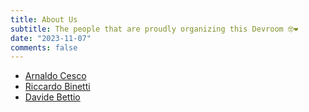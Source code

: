 ```yaml
---
title: About Us
subtitle: The people that are proudly organizing this Devroom 🤓❤
date: "2023-11-07"
comments: false
---
```


  - <a href="https://annopaolo.github.io/">Arnaldo Cesco</a> <a href="https://github.com/annopaolo"><i class="fab fa-github fa-lg" style="color:black"></i></a><a href="https://mastodon.bida.im/@annopaolo"><i class="fab fa-mastodon fa-lg" style="color:#595aff"></i></a>
  - <a href="https://rbino.com">Riccardo Binetti</a> <a href="https://github.com/rbino"><i class="fab fa-github fa-lg" style="color:black"></i></a> <a href="https://patavium.social/@rbino"><i class="fab fa-mastodon fa-lg" style="color:#595aff"></i></a>
  - <a href="https://blog.uninstall.it/">Davide Bettio</a> <a href="https://github.com/bettio"><i class="fab fa-github fa-lg" style="color:black"></i></a> <a href="https://fosstodon.org/@bettio"><i class="fab fa-mastodon fa-lg" style="color:#595aff"></i></a>
<!--  - Tonći Galić <a href="https://github.com/Tuxified"><i class="fab fa-github fa-lg" style="color:black"></i></a> <a href="https://mastodon.social/@Tuxified"><i class="fab fa-mastodon fa-lg" style="color:#595aff"></i></a>-->

<!--
If you'd like to get in touch with us, mail us at *erlang-devroom-manager[at]fosdem.org*.
-->
